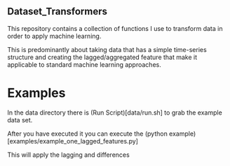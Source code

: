 Dataset_Transformers
--------------------

This repository contains a collection of functions I use to 
transform data in order to apply machine learning.

This is predominantly about taking data that has a simple
time-series structure and creating the lagged/aggregated 
feature that make it applicable to standard machine learning
approaches.


# Examples

In the data directory there is (Run Script)[data/run.sh] to grab the example data set.

After you have executed it you can execute the (python example)[examples/example_one_lagged_features.py]

This will apply the lagging and differences



